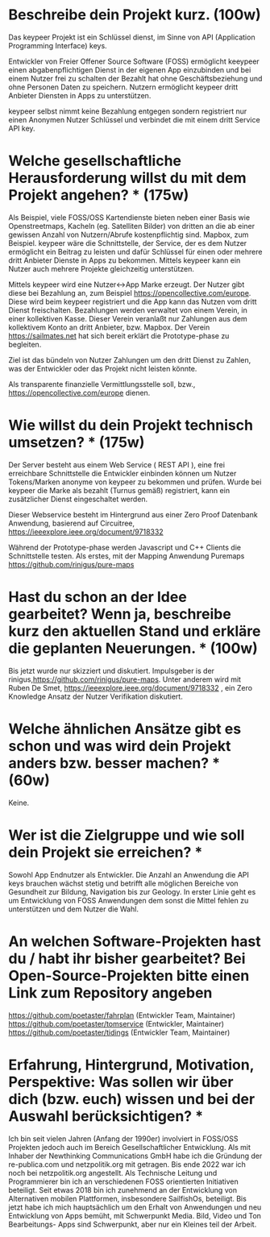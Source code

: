 # Beschreibe dein Projekt kurz. (100w)

Das keypeer Projekt ist ein Schlüssel dienst, im Sinne von API (Application Programming Interface) keys.

Entwickler von Freier Offener Source Software (FOSS) ermöglicht keeypeer einen abgabenpflichtigen Dienst in der eigenen App einzubinden und bei einem Nutzer frei zu schalten der Bezahlt hat ohne Geschäftsbeziehung und ohne Personen Daten zu speichern. Nutzern ermöglicht keypeer dritt Anbieter Diensten in Apps zu unterstützen.

keypeer selbst nimmt keine Bezahlung entgegen sondern registriert nur einen Anonymen Nutzer Schlüssel und verbindet die mit einem dritt Service API key. 

#  Welche gesellschaftliche Herausforderung willst du mit dem Projekt angehen? * (175w)

Als Beispiel, viele FOSS/OSS Kartendienste bieten neben einer Basis wie Openstreetmaps, Kacheln (eg. Satelliten Bilder) von dritten an die ab einer gewissen Anzahl von Nutzern/Abrufe kostenpflichtig sind. Mapbox, zum Beispiel. keypeer wäre die Schnittstelle, der Service, der es dem Nutzer ermöglicht ein Beitrag zu leisten und dafür Schlüssel für einen oder mehrere dritt Anbieter Dienste in Apps zu bekommen. Mittels keypeer kann ein Nutzer auch mehrere Projekte gleichzeitig unterstützen.

Mittels keypeer wird eine Nutzer<->App Marke erzeugt. Der Nutzer gibt diese bei Bezahlung an, zum Beispiel https://opencollective.com/europe. Diese wird beim keypeer registriert und die App kann das Nutzen vom dritt Dienst freischalten. Bezahlungen werden verwaltet von einem Verein, in einer kollektiven Kasse.  Dieser Verein veranlaßt nur Zahlungen aus dem kollektivem Konto an  dritt Anbieter, bzw. Mapbox. Der Verein https://sailmates.net hat sich bereit erklärt die Prototype-phase zu begleiten.

Ziel ist das bündeln von Nutzer Zahlungen um den dritt Dienst zu Zahlen, was der Entwickler oder das Projekt nicht leisten könnte.

Als transparente finanzielle Vermittlungsstelle soll, bzw.,  https://opencollective.com/europe dienen.

# Wie willst du dein Projekt technisch umsetzen? * (175w)

Der Server besteht aus einem Web Service ( REST API ), eine frei erreichbare Schnittstelle die Entwickler einbinden können um Nutzer Tokens/Marken anonyme von keypeer zu bekommen und prüfen. Wurde bei keypeer die Marke als bezahlt (Turnus gemäß) registriert, kann ein zusätzlicher Dienst eingeschaltet werden. 

Dieser Webservice besteht im Hintergrund aus einer Zero Proof Datenbank Anwendung, basierend auf Circuitree, https://ieeexplore.ieee.org/document/9718332

Während der Prototype-phase werden Javascript und C++ Clients die Schnittstelle testen. Als erstes, mit der Mapping Anwendung Puremaps https://github.com/rinigus/pure-maps

#  Hast du schon an der Idee gearbeitet? Wenn ja, beschreibe kurz den aktuellen Stand und erkläre die geplanten Neuerungen. * (100w)

Bis jetzt wurde nur skizziert und diskutiert. Impulsgeber is der rinigus,https://github.com/rinigus/pure-maps.  Unter anderem wird mit Ruben De Smet, https://ieeexplore.ieee.org/document/9718332 , ein Zero Knowledge Ansatz der Nutzer Verifikation diskutiert.

#  Welche ähnlichen Ansätze gibt es schon und was wird dein Projekt anders bzw. besser machen? * (60w)

Keine.

# Wer ist die Zielgruppe und wie soll dein Projekt sie erreichen? * 

Sowohl App Endnutzer als Entwickler. Die Anzahl an Anwendung die API keys brauchen wächst stetig und betrifft alle möglichen Bereiche von Gesundheit zur Bildung, Navigation bis zur Geology. In erster Linie geht es um Entwicklung von FOSS Anwendungen dem sonst die Mittel fehlen zu unterstützen und dem Nutzer die Wahl.

# An welchen Software-Projekten hast du / habt ihr bisher gearbeitet? Bei Open-Source-Projekten bitte einen Link zum Repository angeben

https://github.com/poetaster/fahrplan (Entwickler Team, Maintainer)
https://github.com/poetaster/tomservice (Entwickler, Maintainer)
https://github.com/poetaster/tidings (Entwickler Team, Maintainer)

# Erfahrung, Hintergrund, Motivation, Perspektive: Was sollen wir über dich (bzw. euch) wissen und bei der Auswahl berücksichtigen? * 

Ich bin seit vielen Jahren (Anfang der 1990er) involviert in FOSS/OSS Projekten jedoch auch im Bereich Gesellschaftlicher Entwicklung. Als mit Inhaber der Newthinking Communications GmbH habe ich die Gründung der re-publica.com und netzpolitik.org mit getragen. Bis ende 2022 war ich noch bei netzpolitik.org angestellt. Als Technische Leitung und Programmierer bin ich an verschiedenen FOSS orientierten Initiativen  beteiligt. Seit etwas 2018 bin ich zunehmend an der Entwicklung von Alternativen mobilen Plattformen, insbesondere SailfishOs, beteiligt. Bis jetzt habe ich mich hauptsächlich um den Erhalt von Anwendungen und neu Entwicklung von Apps bemüht, mit Schwerpunkt Media. Bild, Video und Ton Bearbeitungs- Apps sind Schwerpunkt, aber nur ein Kleines teil der Arbeit.




